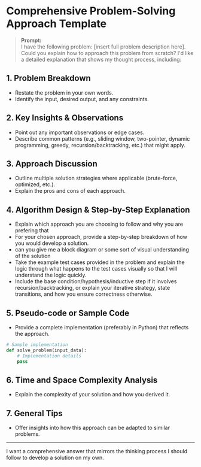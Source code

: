 # Comprehensive Problem-Solving Approach Template

> **Prompt:**  
> I have the following problem: [insert full problem description here].  
> Could you explain how to approach this problem from scratch? I'd like a detailed explanation that shows my thought process, including:

## 1. Problem Breakdown
- Restate the problem in your own words.
- Identify the input, desired output, and any constraints.

## 2. Key Insights & Observations
- Point out any important observations or edge cases.
- Describe common patterns (e.g., sliding window, two-pointer, dynamic programming, greedy, recursion/backtracking, etc.) that might apply.

## 3. Approach Discussion
- Outline multiple solution strategies where applicable (brute-force, optimized, etc.).
- Explain the pros and cons of each approach.

## 4. Algorithm Design & Step-by-Step Explanation
- Explain which approach you are choosing to follow and why you are prefering that
- For your chosen approach, provide a step-by-step breakdown of how you would develop a solution.
- can you give me a block diagram or some sort of visual understanding of the solution
- Take the example test cases provided in the problem and explain the logic through what happens to the test cases visually so that I will understand the logic quickly.
- Include the base condition/hypothesis/inductive step if it involves recursion/backtracking, or explain your iterative strategy, state transitions, and how you ensure correctness otherwise.

## 5. Pseudo-code or Sample Code
- Provide a complete implementation (preferably in Python) that reflects the approach.

```python
# Sample implementation
def solve_problem(input_data):
    # Implementation details
    pass
```

## 6. Time and Space Complexity Analysis
- Explain the complexity of your solution and how you derived it.

## 7. General Tips
- Offer insights into how this approach can be adapted to similar problems.

---

I want a comprehensive answer that mirrors the thinking process I should follow to develop a solution on my own.
